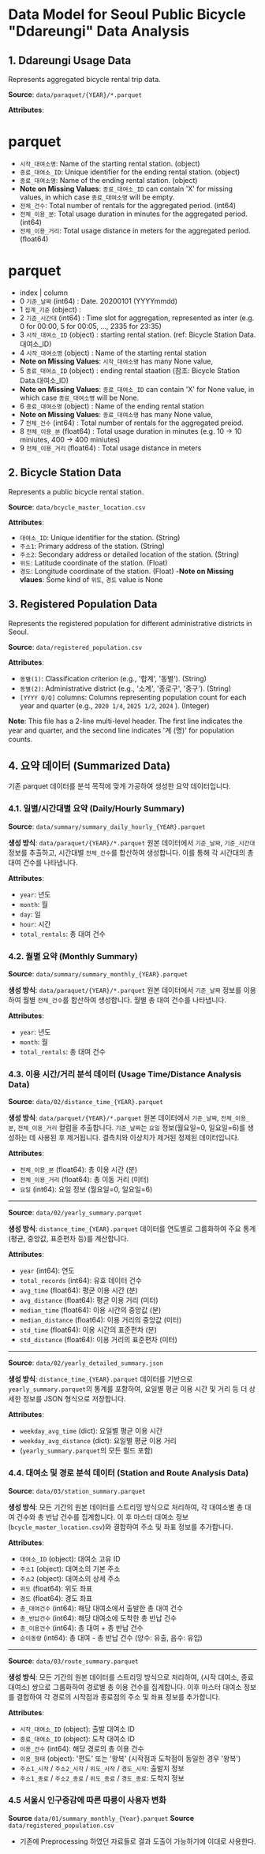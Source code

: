 # Data Model for Seoul Public Bicycle "Ddareungi" Data Analysis

## 1. Ddareungi Usage Data

Represents aggregated bicycle rental trip data.

**Source**: `data/paraquet/{YEAR}/*.parquet`

**Attributes**:

# parquet
- `시작_대여소명`: Name of the starting rental station. (object)
- `종료_대여소_ID`: Unique identifier for the ending rental station. (object)
- `종료_대여소명`: Name of the ending rental station. (object)
- **Note on Missing Values**: `종료_대여소_ID` can contain 'X' for missing values, in which case `종료_대여소명` will be empty.
- `전체_건수`: Total number of rentals for the aggregated period. (int64)
- `전체_이용_분`: Total usage duration in minutes for the aggregated period. (int64)
- `전체_이용_거리`: Total usage distance in meters for the aggregated period. (float64)

# parquet
- index | column
-   0    `기준_날짜` (int64) : Date. 20200101 (YYYYmmdd)
-   1    `집계_기준` (object) : 
-   2    `기준_시간대` (int64) : Time slot for aggregation, represented as inter (e.g. 0 for 00:00, 5 for 00:05, ..., 2335 for 23:35)
-   3    `시작_대여소_ID` (object) : starting rental station. (ref: Bicycle Station Data.대여소_ID)
-   4    `시작_대여소명` (object) : Name of the starting rental station 
- **Note on Missing Values**: `시작_대여소명` has many None value,
-   5    `종료_대여소_ID` (object) : ending rental staation (참조: Bicycle Station Data.대여소_ID)
- **Note on Missing Values**: `종료_대여소_ID` can contain 'X' for None value, in which case `종료_대여소명` will be None.
-   6    `종료_대여소명` (object) : Name of the ending rental station
- **Note on Missing Values**: `종료_대여소명` has many None value,
-   7    `전체_건수` (int64) : Total number of rentals for the aggregated preiod.
-   8    `전체_이용_분` (float64) : Total usage duration in minutes (e.g. 10 -> 10 miniutes, 400 -> 400 miniutes)
-   9    `전체_이용_거리` (float64) : Total usage distance in meters


## 2. Bicycle Station Data

Represents a public bicycle rental station.

**Source**: `data/bcycle_master_location.csv`

**Attributes**:
- `대여소_ID`: Unique identifier for the station. (String)
- `주소1`: Primary address of the station. (String)
- `주소2`: Secondary address or detailed location of the station. (String)
- `위도`: Latitude coordinate of the station. (Float)
- `경도`: Longitude coordinate of the station. (Float)
-**Note on Missing vlaues**: Some kind of `위도`, `경도` value is None

## 3. Registered Population Data

Represents the registered population for different administrative districts in Seoul.

**Source**: `data/registered_population.csv`

**Attributes**:
- `동별(1)`: Classification criterion (e.g., '합계', '동별'). (String)
- `동별(2)`: Administrative district (e.g., '소계', '종로구', '중구'). (String)
- `[YYYY Q/Q]` columns: Columns representing population count for each year and quarter (e.g., `2020 1/4`, `2025 1/2`, `2024` ). (Integer)

**Note**: This file has a 2-line multi-level header. The first line indicates the year and quarter, and the second line indicates '계 (명)' for population counts.

## 4. 요약 데이터 (Summarized Data)

기존 parquet 데이터를 분석 목적에 맞게 가공하여 생성한 요약 데이터입니다.

### 4.1. 일별/시간대별 요약 (Daily/Hourly Summary)

**Source**: `data/summary/summary_daily_hourly_{YEAR}.parquet`

**생성 방식**: `data/paraquet/{YEAR}/*.parquet` 원본 데이터에서 `기준_날짜`, `기준_시간대` 정보를 추출하고, 시간대별 `전체_건수`를 합산하여 생성합니다. 이를 통해 각 시간대의 총 대여 건수를 나타냅니다.

**Attributes**:
- `year`: 년도
- `month`: 월
- `day`: 일
- `hour`: 시간
- `total_rentals`: 총 대여 건수

### 4.2. 월별 요약 (Monthly Summary)

**Source**: `data/summary/summary_monthly_{YEAR}.parquet`

**생성 방식**: `data/paraquet/{YEAR}/*.parquet` 원본 데이터에서 `기준_날짜` 정보를 이용하여 월별 `전체_건수`를 합산하여 생성합니다. 월별 총 대여 건수를 나타냅니다.

**Attributes**:
- `year`: 년도
- `month`: 월
- `total_rentals`: 총 대여 건수

### 4.3. 이용 시간/거리 분석 데이터 (Usage Time/Distance Analysis Data)

**Source**: `data/02/distance_time_{YEAR}.parquet`

**생성 방식**: `data/parquet/{YEAR}/*.parquet` 원본 데이터에서 `기준_날짜`, `전체_이용_분`, `전체_이용_거리` 컬럼을 추출합니다. `기준_날짜`는 `요일` 정보(월요일=0, 일요일=6)를 생성하는 데 사용된 후 제거됩니다. 결측치와 이상치가 제거된 정제된 데이터입니다.

**Attributes**:
- `전체_이용_분` (float64): 총 이용 시간 (분)
- `전체_이용_거리` (float64): 총 이동 거리 (미터)
- `요일` (int64): 요일 정보 (월요일=0, 일요일=6)

---

**Source**: `data/02/yearly_summary.parquet`

**생성 방식**: `distance_time_{YEAR}.parquet` 데이터를 연도별로 그룹화하여 주요 통계(평균, 중앙값, 표준편차 등)를 계산합니다.

**Attributes**:
- `year` (int64): 연도
- `total_records` (int64): 유효 데이터 건수
- `avg_time` (float64): 평균 이용 시간 (분)
- `avg_distance` (float64): 평균 이용 거리 (미터)
- `median_time` (float64): 이용 시간의 중앙값 (분)
- `median_distance` (float64): 이용 거리의 중앙값 (미터)
- `std_time` (float64): 이용 시간의 표준편차 (분)
- `std_distance` (float64): 이용 거리의 표준편차 (미터)

---

**Source**: `data/02/yearly_detailed_summary.json`

**생성 방식**: `distance_time_{YEAR}.parquet` 데이터를 기반으로 `yearly_summary.parquet`의 통계를 포함하여, 요일별 평균 이용 시간 및 거리 등 더 상세한 정보를 JSON 형식으로 저장합니다.

**Attributes**:
- `weekday_avg_time` (dict): 요일별 평균 이용 시간
- `weekday_avg_distance` (dict): 요일별 평균 이용 거리
- (`yearly_summary.parquet`의 모든 필드 포함)

### 4.4. 대여소 및 경로 분석 데이터 (Station and Route Analysis Data)

**Source**: `data/03/station_summary.parquet`

**생성 방식**: 모든 기간의 원본 데이터를 스트리밍 방식으로 처리하여, 각 대여소별 총 대여 건수와 총 반납 건수를 집계합니다. 이 후 마스터 대여소 정보(`bcycle_master_location.csv`)와 결합하여 주소 및 좌표 정보를 추가합니다.

**Attributes**:
- `대여소_ID` (object): 대여소 고유 ID
- `주소1` (object): 대여소의 기본 주소
- `주소2` (object): 대여소의 상세 주소
- `위도` (float64): 위도 좌표
- `경도` (float64): 경도 좌표
- `총_대여건수` (int64): 해당 대여소에서 출발한 총 대여 건수
- `총_반납건수` (int64): 해당 대여소에 도착한 총 반납 건수
- `총_이용건수` (int64): 총 대여 + 총 반납 건수
- `순이동량` (int64): 총 대여 - 총 반납 건수 (양수: 유출, 음수: 유입)

---

**Source**: `data/03/route_summary.parquet`

**생성 방식**: 모든 기간의 원본 데이터를 스트리밍 방식으로 처리하여, (시작 대여소, 종료 대여소) 쌍으로 그룹화하여 경로별 총 이용 건수를 집계합니다. 이후 마스터 대여소 정보를 결합하여 각 경로의 시작점과 종료점의 주소 및 좌표 정보를 추가합니다.

**Attributes**:
- `시작_대여소_ID` (object): 출발 대여소 ID
- `종료_대여소_ID` (object): 도착 대여소 ID
- `이용_건수` (int64): 해당 경로의 총 이용 건수
- `이용_형태` (object): '편도' 또는 '왕복' (시작점과 도착점이 동일한 경우 '왕복')
- `주소1_시작` / `주소2_시작` / `위도_시작` / `경도_시작`: 출발지 정보
- `주소1_종료` / `주소2_종료` / `위도_종료` / `경도_종료`: 도착지 정보

### 4.5 서울시 인구증감에 따른 따릉이 사용자 변화

**Source** `data/01/summary_monthly_{Year}.parquet`
**Source** `data/registered_population.csv`

- 기존에 Preprocessing 하였던 자료들로 결과 도출이 가능하기에 이대로 사용한다.